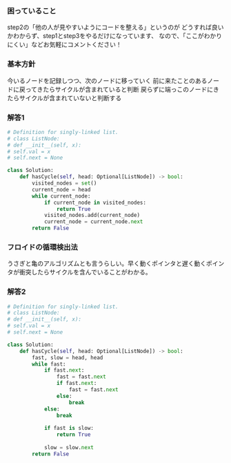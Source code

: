 ### 困っていること
step2の「他の人が見やすいようにコードを整える」というのが
どうすれば良いかわからず、step1とstep3をやるだけになっています、
なので、「ここがわかりにくい」などお気軽にコメントください！

### 基本方針
今いるノードを記録しつつ、次のノードに移っていく
前に来たことのあるノードに戻ってきたらサイクルが含まれていると判断
戻らずに端っこのノードにきたらサイクルが含まれていないと判断する

### 解答1

```python
# Definition for singly-linked list.
# class ListNode:
# def __init__(self, x):
# self.val = x
# self.next = None

class Solution:
	def hasCycle(self, head: Optional[ListNode]) -> bool:
		visited_nodes = set()
		current_node = head
		while current_node:
			if current_node in visited_nodes:
				return True
			visited_nodes.add(current_node)
			current_node = current_node.next
		return False
```

### フロイドの循環検出法
うさぎと亀のアルゴリズムとも言うらしい。早く動くポインタと遅く動くポインタが衝突したらサイクルを含んでいることがわかる。

### 解答2

```python
# Definition for singly-linked list.
# class ListNode:
# def __init__(self, x):
# self.val = x
# self.next = None

class Solution:
	def hasCycle(self, head: Optional[ListNode]) -> bool:
		fast, slow = head, head
		while fast:
			if fast.next:
				fast = fast.next
				if fast.next:
					fast = fast.next
				else:
					break
			else:
				break
			
			if fast is slow:
				return True
			
			slow = slow.next
		return False
```
